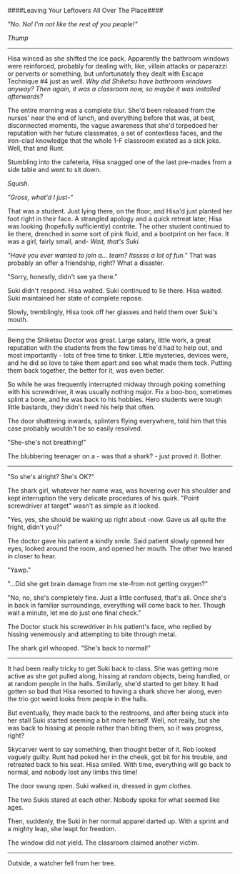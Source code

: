 ####Leaving Your Leftovers All Over The Place####

*"No. No! I'm not like the rest of you people!"*

*Thump*

---

Hisa winced as she shifted the ice pack. Apparently the bathroom windows were reinforced, probably for dealing with, like, villain attacks or paparazzi or perverts or something, but unfortunately they dealt with Escape Technique #4 just as well. *Why did Shiketsu have bathroom windows anyway? Then again, it was a classroom now, so maybe it was installed afterwards?*

The entire morning was a complete blur. She'd been released from the nurses' near the end of lunch, and everything before that was, at best, disconnected moments, the vague awareness that she'd torpedoed her reputation with her future classmates, a set of contextless faces, and the iron-clad knowledge that the whole 1-F classroom existed as a sick joke. Well, that and Runt. 

Stumbling into the cafeteria, Hisa snagged one of the last pre-mades from a side table and went to sit down. 

*Squish.*

*"Gross, what'd I just-"*

That was a student. Just lying there, on the floor, and Hisa'd just planted her foot right in their face. A strangled apology and a quick retreat later, Hisa was looking (hopefully sufficiently) contrite. The other student continued to lie there, drenched in some sort of pink fluid, and a bootprint on her face. It was a girl, fairly small, and- *Wait, that's Suki.*

*"Have you ever wanted to join a... team? Itsssss a lot of fun."* 
That was probably an offer a friendship, right? What a disaster. 

"Sorry, honestly, didn't see ya there." 

Suki didn't respond. 
Hisa waited.
Suki continued to lie there. 
Hisa waited.
Suki maintained her state of complete repose. 

Slowly, tremblingly, Hisa took off her glasses and held them over Suki's mouth. 

--- 

Being the Shiketsu Doctor was great. Large salary, little work, a great reputation with the students from the few times he'd had to help out, and most importantly - lots of free time to tinker. Little mysteries, devices were, and he did so love to take them apart and see what made them tock. Putting them back together, the better for it, was even better. 

So while he was frequently interrupted midway through poking something with his screwdriver, it was usually nothing major. Fix a boo-boo, sometimes splint a bone, and he was back to his hobbies. Hero students were tough little bastards, they didn't need his help that often. 

The door shattering inwards, splinters flying everywhere, told him that this case probably wouldn't be so easily resolved. 

"She-she's not breathing!" 

The blubbering teenager on a - was that a shark? - just proved it. Bother. 

--- 

"So she's alright? She's OK?" 

The shark girl, whatever her name was, was hovering over his shoulder and kept interruption the very delicate procedures of his quirk. "Point screwdriver at target" wasn't as simple as it looked. 

"Yes, yes, she should be waking up right about -now. Gave us all quite the fright, didn't you?" 

The doctor gave his patient a kindly smile. 
Said patient slowly opened her eyes, looked around the room, and opened her mouth. The other two leaned in closer to hear. 

"Yawp." 

"...Did she get brain damage from me ste-from not getting oxygen?" 

"No, no, she's completely fine. Just a little confused, that's all. Once she's in back in familiar surroundings, everything will come back to her. Though wait a minute, let me do just one final check." 

The Doctor stuck his screwdriver in his patient's face, who replied by hissing venemously and attempting to bite through metal. 

The shark girl whooped. "She's back to normal!" 

--- 

It had been really tricky to get Suki back to class. She was getting more active as she got pulled along, hissing at random objects, being handled, or at random people in the halls. Similarly, she'd started to get bitey. It had gotten so bad that Hisa resorted to having a shark shove her along, even the trio got weird looks from people in the halls. 

But eventually, they made back to the restrooms, and after being stuck into her stall Suki started seeming a bit more herself. Well, not really, but she was back to hissing at people rather than biting them, so it was progress, right? 

Skycarver went to say something, then thought better of it. Rob looked vaguely guilty. Runt had poked her in the cheek, got bit for his trouble, and retreated back to his seat.
Hisa smiled. With time, everything will go back to normal, and nobody lost any limbs this time!

The door swung open.
Suki walked in, dressed in gym clothes. 

The two Sukis stared at each other. Nobody spoke for what seemed like ages. 

Then, suddenly, the Suki in her normal apparel darted up. With a sprint and a mighty leap, she leapt for freedom. 

The window did not yield. The classroom claimed another victim.

--- 

Outside, a watcher fell from her tree.